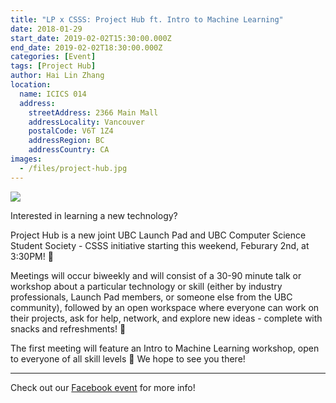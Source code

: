 ```yaml
---
title: "LP x CSSS: Project Hub ft. Intro to Machine Learning"
date: 2018-01-29
start_date: 2019-02-02T15:30:00.000Z
end_date: 2019-02-02T18:30:00.000Z
categories: [Event]
tags: [Project Hub]
author: Hai Lin Zhang
location:
  name: ICICS 014
  address:
    streetAddress: 2366 Main Mall
    addressLocality: Vancouver
    postalCode: V6T 1Z4
    addressRegion: BC
    addressCountry: CA
images:
  - /files/project-hub.jpg
---
```


![](/files/project-hub.jpg)

Interested in learning a new technology? 

Project Hub is a new joint UBC Launch Pad and UBC Computer Science Student Society - CSSS initiative starting this weekend, Feburary 2nd, at 3:30PM! 🚀

Meetings will occur biweekly and will consist of a 30-90 minute talk or workshop about a particular technology or skill (either by industry professionals, Launch Pad members, or someone else from the UBC community), followed by an open workspace where everyone can work on their projects, ask for help, network, and explore new ideas - complete with snacks and refreshments! 🍪

The first meeting will feature an Intro to Machine Learning workshop, open to everyone of all skill levels 🤖 We hope to see you there!

---

Check out our [Facebook event](https://www.facebook.com/events/753797034986865/) for more info!
